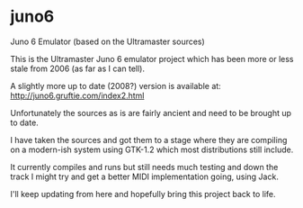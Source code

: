 juno6
=====

Juno 6 Emulator (based on the Ultramaster sources)


This is the Ultramaster Juno 6 emulator project which has been more or less
stale from 2006 (as far as I can tell).

A slightly more up to date (2008?) version is available at:
http://juno6.gruftie.com/index2.html

Unfortunately the sources as is are fairly ancient and need to be brought up to
date.

I have taken the sources and got them to a stage where they are compiling on
a modern-ish system using GTK-1.2 which most distributions still include.

It currently compiles and runs but still needs much testing and down the track
I might try and get a better MIDI implementation going, using Jack.

I'll keep updating from here and hopefully bring this project back to life.
